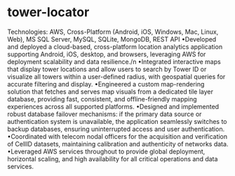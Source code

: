 # tower-locator
Technologies: AWS, Cross-Platform (Android, iOS, Windows, Mac, Linux, Web), MS SQL Server,
MySQL, SQLite, MongoDB, REST API
•Developed and deployed a cloud-based, cross-platform location analytics application supporting
Android, iOS, desktop, and browsers, leveraging AWS for deployment scalability and data resilience./n
•Integrated interactive maps that display tower locations and allow users to search by Tower ID or
visualize all towers within a user-defined radius, with geospatial queries for accurate filtering and
display.
•Engineered a custom map-rendering solution that fetches and serves map visuals from a dedicated
tile layer database, providing fast, consistent, and offline-friendly mapping experiences across all
supported platforms.
•Designed and implemented robust database failover mechanisms: if the primary data source or
authentication system is unavailable, the application seamlessly switches to backup databases,
ensuring uninterrupted access and user authentication.
•Coordinated with telecom nodal officers for the acquisition and verification of CellID datasets,
maintaining calibration and authenticity of networks data.
•Leveraged AWS services throughout to provide global deployment, horizontal scaling, and high
availability for all critical operations and data services.
